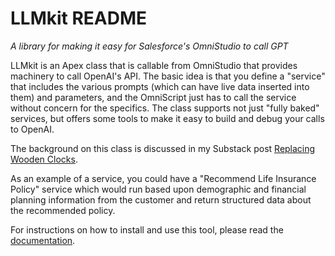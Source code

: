 # LLMkit README
*A library for making it easy for Salesforce's OmniStudio to call GPT*

LLMkit is an Apex class that is callable from OmniStudio that provides machinery to call OpenAI's API.  The basic idea is that you define a "service" that includes the various prompts (which can have live data inserted into them) and parameters, and the OmniScript just has to call the service without concern for the specifics. The class supports not just "fully baked" services, but offers some tools to make it easy to build and debug your calls to OpenAI.

The  background on this class is discussed in my Substack post [Replacing Wooden Clocks](https://mcguinnessai.substack.com/p/replacing-wooden-clocks).

As an example of a service, you could have a "Recommend Life Insurance Policy" service which would run based upon demographic and financial planning information from the customer and return structured data about the recommended policy.

For instructions on how to install and use this tool, please read the [documentation](Documentation).

